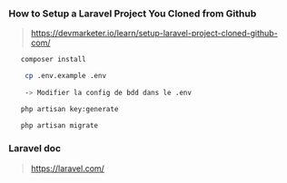 ### How to Setup a Laravel Project You Cloned from Github
> https://devmarketer.io/learn/setup-laravel-project-cloned-github-com/

```bash
   composer install 
```

```bash
    cp .env.example .env 
    
    -> Modifier la config de bdd dans le .env
```


```bash
   php artisan key:generate 
```


```bash
   php artisan migrate 
```
### Laravel doc
> https://laravel.com/
